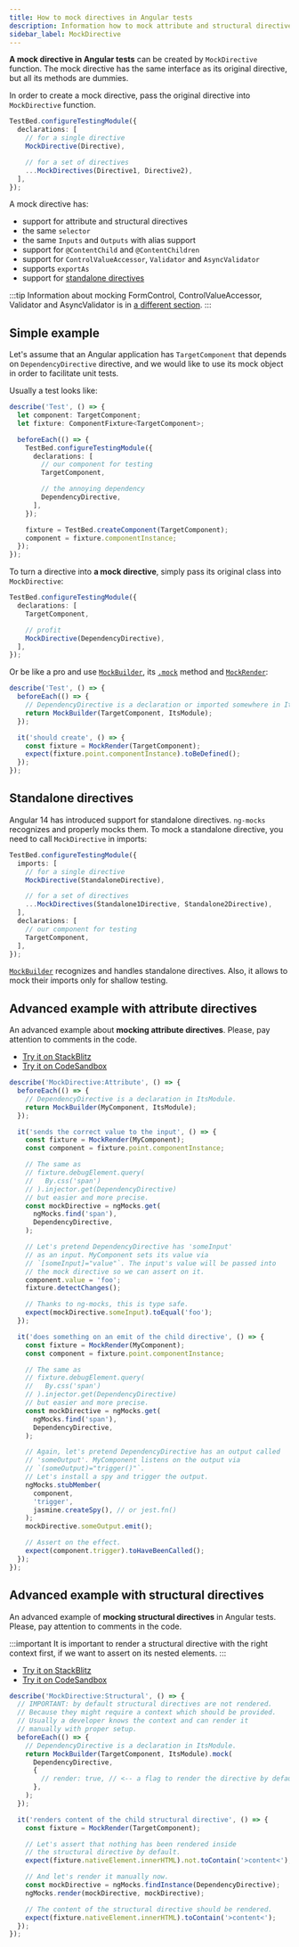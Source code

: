 ```yaml
---
title: How to mock directives in Angular tests
description: Information how to mock attribute and structural directives in Angular tests with help of ng-mocks
sidebar_label: MockDirective
---
```


**A mock directive in Angular tests** can be created by `MockDirective` function.
The mock directive has the same interface as its original directive,
but all its methods are dummies.

In order to create a mock directive, pass the original directive into `MockDirective` function.

```ts
TestBed.configureTestingModule({
  declarations: [
    // for a single directive
    MockDirective(Directive),

    // for a set of directives
    ...MockDirectives(Directive1, Directive2),
  ],
});
```

A mock directive has:

- support for attribute and structural directives
- the same `selector`
- the same `Inputs` and `Outputs` with alias support
- support for `@ContentChild` and `@ContentChildren`
- support for `ControlValueAccessor`, `Validator` and `AsyncValidator`
- supports `exportAs`
- support for [standalone directives](#standalone-directives)

:::tip
Information about mocking FormControl, ControlValueAccessor, Validator and AsyncValidator
is in [a different section](../extra/mock-form-controls.md).
:::

## Simple example

Let's assume that an Angular application has `TargetComponent` that depends on `DependencyDirective` directive,
and we would like to use its mock object in order to facilitate unit tests.

Usually a test looks like:

```ts
describe('Test', () => {
  let component: TargetComponent;
  let fixture: ComponentFixture<TargetComponent>;

  beforeEach(() => {
    TestBed.configureTestingModule({
      declarations: [
        // our component for testing
        TargetComponent,

        // the annoying dependency
        DependencyDirective,
      ],
    });

    fixture = TestBed.createComponent(TargetComponent);
    component = fixture.componentInstance;
  });
});
```

To turn a directive into **a mock directive**, simply pass its original class into `MockDirective`:

```ts
TestBed.configureTestingModule({
  declarations: [
    TargetComponent,

    // profit
    MockDirective(DependencyDirective),
  ],
});
```

Or be like a pro and use [`MockBuilder`](MockBuilder.md), its [`.mock`](MockBuilder.md#mock) method
and [`MockRender`](MockRender.md):

```ts
describe('Test', () => {
  beforeEach(() => {
    // DependencyDirective is a declaration or imported somewhere in ItsModule.
    return MockBuilder(TargetComponent, ItsModule);
  });

  it('should create', () => {
    const fixture = MockRender(TargetComponent);
    expect(fixture.point.componentInstance).toBeDefined();
  });
});
```

## Standalone directives

Angular 14 has introduced support for standalone directives.
`ng-mocks` recognizes and properly mocks them.
To mock a standalone directive, you need to call `MockDirective` in imports:

```ts
TestBed.configureTestingModule({
  imports: [
    // for a single directive
    MockDirective(StandaloneDirective),

    // for a set of directives
    ...MockDirectives(Standalone1Directive, Standalone2Directive),
  ],
  declarations: [
    // our component for testing
    TargetComponent,
  ],
});
```

[`MockBuilder`](./MockBuilder.md) recognizes and handles standalone directives.
Also, it allows to mock their imports only for shallow testing.

## Advanced example with attribute directives

An advanced example about **mocking attribute directives**.
Please, pay attention to comments in the code.

- [Try it on StackBlitz](https://stackblitz.com/github/ng-mocks/examples/tree/tests?file=src/examples/MockDirective-Attribute/test.spec.ts&initialpath=%3Fspec%3DMockDirective%3AAttribute)
- [Try it on CodeSandbox](https://codesandbox.io/s/github/ng-mocks/examples/tree/tests?file=/src/examples/MockDirective-Attribute/test.spec.ts&initialpath=%3Fspec%3DMockDirective%3AAttribute)

```ts title="https://github.com/ike18t/ng-mocks/blob/master/examples/MockDirective-Attribute/test.spec.ts"
describe('MockDirective:Attribute', () => {
  beforeEach(() => {
    // DependencyDirective is a declaration in ItsModule.
    return MockBuilder(MyComponent, ItsModule);
  });

  it('sends the correct value to the input', () => {
    const fixture = MockRender(MyComponent);
    const component = fixture.point.componentInstance;

    // The same as
    // fixture.debugElement.query(
    //   By.css('span')
    // ).injector.get(DependencyDirective)
    // but easier and more precise.
    const mockDirective = ngMocks.get(
      ngMocks.find('span'),
      DependencyDirective,
    );

    // Let's pretend DependencyDirective has 'someInput'
    // as an input. MyComponent sets its value via
    // `[someInput]="value"`. The input's value will be passed into
    // the mock directive so we can assert on it.
    component.value = 'foo';
    fixture.detectChanges();

    // Thanks to ng-mocks, this is type safe.
    expect(mockDirective.someInput).toEqual('foo');
  });

  it('does something on an emit of the child directive', () => {
    const fixture = MockRender(MyComponent);
    const component = fixture.point.componentInstance;

    // The same as
    // fixture.debugElement.query(
    //   By.css('span')
    // ).injector.get(DependencyDirective)
    // but easier and more precise.
    const mockDirective = ngMocks.get(
      ngMocks.find('span'),
      DependencyDirective,
    );

    // Again, let's pretend DependencyDirective has an output called
    // 'someOutput'. MyComponent listens on the output via
    // `(someOutput)="trigger()"`.
    // Let's install a spy and trigger the output.
    ngMocks.stubMember(
      component,
      'trigger',
      jasmine.createSpy(), // or jest.fn()
    );
    mockDirective.someOutput.emit();

    // Assert on the effect.
    expect(component.trigger).toHaveBeenCalled();
  });
});
```

## Advanced example with structural directives

An advanced example of **mocking structural directives** in Angular tests.
Please, pay attention to comments in the code.

:::important
It is important to render a structural directive with the right context first,
if we want to assert on its nested elements.
:::

- [Try it on StackBlitz](https://stackblitz.com/github/ng-mocks/examples/tree/tests?file=src/examples/MockDirective-Structural/test.spec.ts&initialpath=%3Fspec%3DMockDirective%3AStructural)
- [Try it on CodeSandbox](https://codesandbox.io/s/github/ng-mocks/examples/tree/tests?file=/src/examples/MockDirective-Structural/test.spec.ts&initialpath=%3Fspec%3DMockDirective%3AStructural)

```ts title="https://github.com/ike18t/ng-mocks/blob/master/examples/MockDirective-Structural/test.spec.ts"
describe('MockDirective:Structural', () => {
  // IMPORTANT: by default structural directives are not rendered.
  // Because they might require a context which should be provided.
  // Usually a developer knows the context and can render it
  // manually with proper setup.
  beforeEach(() => {
    // DependencyDirective is a declaration in ItsModule.
    return MockBuilder(TargetComponent, ItsModule).mock(
      DependencyDirective,
      {
        // render: true, // <-- a flag to render the directive by default
      },
    );
  });

  it('renders content of the child structural directive', () => {
    const fixture = MockRender(TargetComponent);

    // Let's assert that nothing has been rendered inside
    // the structural directive by default.
    expect(fixture.nativeElement.innerHTML).not.toContain('>content<');

    // And let's render it manually now.
    const mockDirective = ngMocks.findInstance(DependencyDirective);
    ngMocks.render(mockDirective, mockDirective);

    // The content of the structural directive should be rendered.
    expect(fixture.nativeElement.innerHTML).toContain('>content<');
  });
});
```
